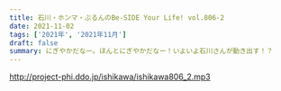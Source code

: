 ```yaml
---
title: 石川・ホンマ・ぶるんのBe-SIDE Your Life! vol.806-2
date: 2021-11-02
tags: ['2021年', '2021年11月']
draft: false
summary: にぎやかだなー。ほんとにぎやかだなー！いよいよ石川さんが動き出す！？
---
```


http://project-phi.ddo.jp/ishikawa/ishikawa806_2.mp3
